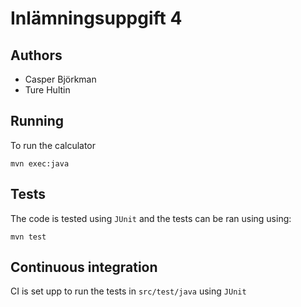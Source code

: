 # Inlämningsuppgift 4

## Authors

- Casper Björkman
- Ture Hultin

## Running

To run the calculator

```shell
mvn exec:java
```

## Tests

The code is tested using `JUnit` and the tests can be ran using
using:

```shell
mvn test
```

## Continuous integration

CI is set upp to run the tests in `src/test/java` using `JUnit`
